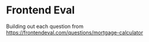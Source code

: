 # Frontend Eval

Building out each question from https://frontendeval.com/questions/mortgage-calculator

